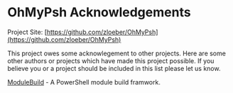 # OhMyPsh Acknowledgements

Project Site: [https://github.com/zloeber/OhMyPsh](https://github.com/zloeber/OhMyPsh)

This project owes some acknowlegement to other projects. Here are some other authors or projects which have made this project possible. If you believe you or a project should be included in this list please let us know.

[ModuleBuild](https://github.com/zloeber/ModuleBuild) - A PowerShell module build framwork.
